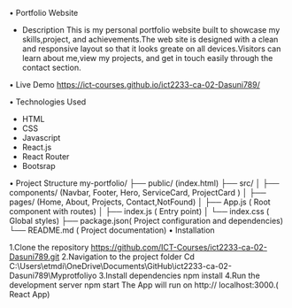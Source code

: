 •	Portfolio Website

-	Description
This is my personal portfolio website built to showcase my skills,project, and achievements.The web site is designed with a clean and responsive layout so that it looks greate on all devices.Visitors can learn about me,view my projects, and get in touch easily through the contact section.

•	Live Demo
 https://ict-courses.github.io/ict2233-ca-02-Dasuni789/


•	Technologies Used
-	HTML
-	CSS
-	Javascript
-	React.js
-	React Router
-	Bootsrap

•	Project Structure
my-portfolio/
├── public/ (index.html)
├── src/ 
│ ├── components/ (Navbar, Footer, Hero, ServiceCard, ProjectCard )
│ ├── pages/ (Home, About, Projects, Contact,NotFound)
│ ├── App.js ( Root component with routes)
│ ├── index.js ( Entry point)
│ └── index.css ( Global styles)
├── package.json( Project configuration and dependencies)
└── README.md ( Project documentation)
•	Installation

1.Clone the repository
   https://github.com/ICT-Courses/ict2233-ca-02-Dasuni789.git
2.Navigation to the project folder
   Cd C:\Users\etmdi\OneDrive\Documents\GitHub\ict2233-ca-02-Dasuni789\Myprotfoliyo
3.Install dependencies
	npm install
4.Run the development server
   npm start
The App will run on http:// localhost:3000.( React App)


